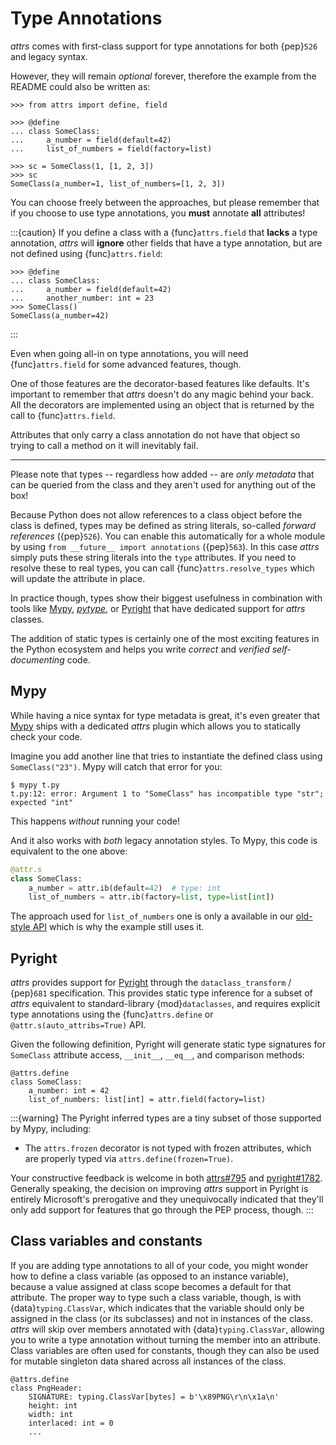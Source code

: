 # Type Annotations

*attrs* comes with first-class support for type annotations for both {pep}`526` and legacy syntax.

However, they will remain *optional* forever, therefore the example from the README could also be written as:

```{doctest}
>>> from attrs import define, field

>>> @define
... class SomeClass:
...     a_number = field(default=42)
...     list_of_numbers = field(factory=list)

>>> sc = SomeClass(1, [1, 2, 3])
>>> sc
SomeClass(a_number=1, list_of_numbers=[1, 2, 3])
```

You can choose freely between the approaches, but please remember that if you choose to use type annotations, you **must** annotate **all** attributes!

:::{caution}
If you define a class with a {func}`attrs.field` that **lacks** a type annotation, *attrs* will **ignore** other fields that have a type annotation, but are not defined using {func}`attrs.field`:

```{doctest}
>>> @define
... class SomeClass:
...     a_number = field(default=42)
...     another_number: int = 23
>>> SomeClass()
SomeClass(a_number=42)
```
:::

Even when going all-in on type annotations, you will need {func}`attrs.field` for some advanced features, though.

One of those features are the decorator-based features like defaults.
It's important to remember that *attrs* doesn't do any magic behind your back.
All the decorators are implemented using an object that is returned by the call to {func}`attrs.field`.

Attributes that only carry a class annotation do not have that object so trying to call a method on it will inevitably fail.

---

Please note that types -- regardless how added -- are *only metadata* that can be queried from the class and they aren't used for anything out of the box!

Because Python does not allow references to a class object before the class is defined,
types may be defined as string literals, so-called *forward references* ({pep}`526`).
You can enable this automatically for a whole module by using `from __future__ import annotations` ({pep}`563`).
In this case *attrs* simply puts these string literals into the `type` attributes.
If you need to resolve these to real types, you can call {func}`attrs.resolve_types` which will update the attribute in place.

In practice though, types show their biggest usefulness in combination with tools like [Mypy], [*pytype*], or [Pyright] that have dedicated support for *attrs* classes.

The addition of static types is certainly one of the most exciting features in the Python ecosystem and helps you write *correct* and *verified self-documenting* code.


## Mypy

While having a nice syntax for type metadata is great, it's even greater that [Mypy] ships with a dedicated *attrs* plugin which allows you to statically check your code.

Imagine you add another line that tries to instantiate the defined class using `SomeClass("23")`.
Mypy will catch that error for you:

```console
$ mypy t.py
t.py:12: error: Argument 1 to "SomeClass" has incompatible type "str"; expected "int"
```

This happens *without* running your code!

And it also works with *both* legacy annotation styles.
To Mypy, this code is equivalent to the one above:

```python
@attr.s
class SomeClass:
    a_number = attr.ib(default=42)  # type: int
    list_of_numbers = attr.ib(factory=list, type=list[int])
```

The approach used for `list_of_numbers` one is only a available in our [old-style API](names.md) which is why the example still uses it.


## Pyright

*attrs* provides support for [Pyright] through the `dataclass_transform` / {pep}`681` specification.
This provides static type inference for a subset of *attrs* equivalent to standard-library {mod}`dataclasses`,
and requires explicit type annotations using the {func}`attrs.define` or `@attr.s(auto_attribs=True)` API.

Given the following definition, Pyright will generate static type signatures for `SomeClass` attribute access, `__init__`, `__eq__`, and comparison methods:

```
@attrs.define
class SomeClass:
    a_number: int = 42
    list_of_numbers: list[int] = attr.field(factory=list)
```

:::{warning}
The Pyright inferred types are a tiny subset of those supported by Mypy, including:

- The `attrs.frozen` decorator is not typed with frozen attributes, which are properly typed via `attrs.define(frozen=True)`.

Your constructive feedback is welcome in both [attrs#795](https://github.com/python-attrs/attrs/issues/795) and [pyright#1782](https://github.com/microsoft/pyright/discussions/1782).
Generally speaking, the decision on improving *attrs* support in Pyright is entirely Microsoft's prerogative and they unequivocally indicated that they'll only add support for features that go through the PEP process, though.
:::

## Class variables and constants

If you are adding type annotations to all of your code, you might wonder how to define a class variable (as opposed to an instance variable), because a value assigned at class scope becomes a default for that attribute.
The proper way to type such a class variable, though, is with {data}`typing.ClassVar`, which indicates that the variable should only be assigned in the class (or its subclasses) and not in instances of the class.
*attrs* will skip over members annotated with {data}`typing.ClassVar`, allowing you to write a type annotation without turning the member into an attribute.
Class variables are often used for constants, though they can also be used for mutable singleton data shared across all instances of the class.

```
@attrs.define
class PngHeader:
    SIGNATURE: typing.ClassVar[bytes] = b'\x89PNG\r\n\x1a\n'
    height: int
    width: int
    interlaced: int = 0
    ...
```

[Mypy]: http://mypy-lang.org
[Pyright]: https://github.com/microsoft/pyright
[*pytype*]: https://google.github.io/pytype/
